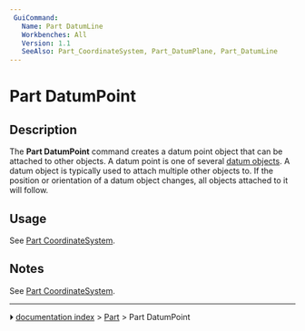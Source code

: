```yaml
---
 GuiCommand:
   Name: Part DatumLine
   Workbenches: All
   Version: 1.1
   SeeAlso: Part_CoordinateSystem, Part_DatumPlane, Part_DatumLine
---
```


# Part DatumPoint

## Description

The **Part DatumPoint** command creates a datum point object that can be attached to other objects. A datum point is one of several [datum objects](Std_Base#Part_Datums.md). A datum object is typically used to attach multiple other objects to. If the position or orientation of a datum object changes, all objects attached to it will follow.

## Usage

See [Part CoordinateSystem](Part_CoordinateSystem#Usage.md).

## Notes

See [Part CoordinateSystem](Part_CoordinateSystem#Notes.md).



---
⏵ [documentation index](../README.md) > [Part](Part_Workbench.md) > Part DatumPoint
